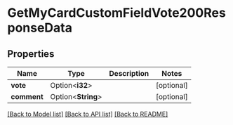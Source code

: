 # GetMyCardCustomFieldVote200ResponseData

## Properties

Name | Type | Description | Notes
------------ | ------------- | ------------- | -------------
**vote** | Option<**i32**> |  | [optional]
**comment** | Option<**String**> |  | [optional]

[[Back to Model list]](../README.md#documentation-for-models) [[Back to API list]](../README.md#documentation-for-api-endpoints) [[Back to README]](../README.md)


